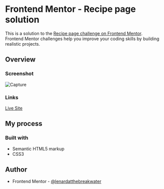 # Frontend Mentor - Recipe page solution

This is a solution to the [Recipe page challenge on Frontend Mentor](https://www.frontendmentor.io/challenges/recipe-page-KiTsR8QQKm). Frontend Mentor challenges help you improve your coding skills by building realistic projects. 

## Overview

### Screenshot
![Capture](https://github.com/lenardatthebreakwater/recipe-page/assets/142602437/7850ce17-8f11-417f-9e5a-80092693154a)

### Links

[Live Site](https://lenardatthebreakwater.github.io/recipe-page/recipe_page.html)

## My process

### Built with

- Semantic HTML5 markup
- CSS3

## Author
- Frontend Mentor - [@lenardatthebreakwater](https://www.frontendmentor.io/profile/lenardatthebreakwater)
